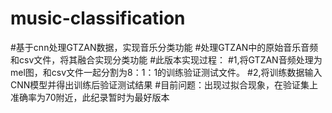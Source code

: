 # music-classification
#基于cnn处理GTZAN数据，实现音乐分类功能
#处理GTZAN中的原始音乐音频和csv文件，将其融合实现分类功能
#此版本实现过程：
#1,将GTZAN音频处理为mel图，和csv文件一起分割为8：1：1的训练验证测试文件。
#2,将训练数据输入CNN模型并得出训练后验证测试结果
#目前问题：出现过拟合现象，在验证集上准确率为70附近，此纪录暂时为最好版本
